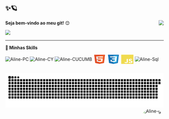 ## ✨🪐
<img align='right' src="https://github-readme-stats.vercel.app/api/top-langs/?username=alineinoue&show_icons=true&title_color=783c00&text_color=af552e&icon_color=783c00&bg_color=f8efd4&cache_seconds=2300">

<b>Seja bem-vindo ao meu git!</b> 😊

<img src="https://img.shields.io/static/v1?label=Overview&message=ALINE INOUE&color=f8efd4&style=for-the-badge&logo=GitHub">

---

**🚀 Minhas Skills**
<div style="display: inline_block">
  <img align="center" alt="Aline-PC" height="30" width="40" src="https://www.svgrepo.com/show/125599/bug.svg">
  <img align="center" alt="Aline-CY" height="30" width="30" src="https://www.svgrepo.com/show/353630/cypress.svg">
  <img align="center" alt="Aline-CUCUMB" height="30" width="30" src="https://cdn.jsdelivr.net/gh/devicons/devicon/icons/cucumber/cucumber-plain.svg">
  <img align="center" alt="Aline-HTML" height="30" width="40" src="https://raw.githubusercontent.com/devicons/devicon/master/icons/html5/html5-original.svg">
  <img align="center" alt="Aline-CSS" height="30" width="40" src="https://raw.githubusercontent.com/devicons/devicon/master/icons/css3/css3-original.svg">
  <img align="center" alt="Aline-Js" height="30" width="40" src="https://raw.githubusercontent.com/devicons/devicon/master/icons/javascript/javascript-plain.svg">
  <img align="center" alt="Aline-Sql" height="30" width="40" src="https://cdn.jsdelivr.net/gh/devicons/devicon/icons/mysql/mysql-original.svg">
</div>
  
  ##
  
  ![Snake animation](https://github.com/alineinoue/alineinoue/blob/output/github-contribution-grid-snake.svg)   <img align="right" alt="Aline-gif" height="150" style="border-radius:50px;" src=  "https://media.giphy.com/media/03njSXxICKzw5otlxL/giphy.gif?cid=790b76119e03ac33d17d0f4adbf27d012258b6571736d5f2&rid=giphy.gif&ct=g">



